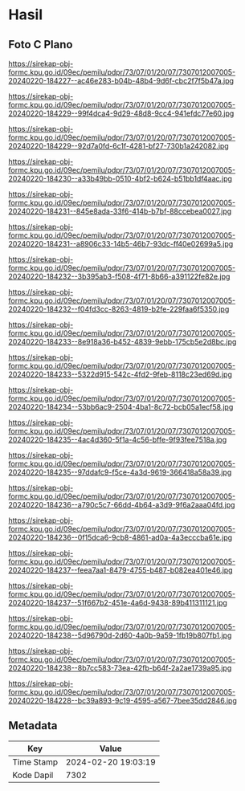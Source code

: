 # Hasil

## Foto C Plano

https://sirekap-obj-formc.kpu.go.id/09ec/pemilu/pdpr/73/07/01/20/07/7307012007005-20240220-184227--ac46e283-b04b-48b4-9d6f-cbc2f7f5b47a.jpg

https://sirekap-obj-formc.kpu.go.id/09ec/pemilu/pdpr/73/07/01/20/07/7307012007005-20240220-184229--99f4dca4-9d29-48d8-9cc4-941efdc77e60.jpg

https://sirekap-obj-formc.kpu.go.id/09ec/pemilu/pdpr/73/07/01/20/07/7307012007005-20240220-184229--92d7a0fd-6c1f-4281-bf27-730b1a242082.jpg

https://sirekap-obj-formc.kpu.go.id/09ec/pemilu/pdpr/73/07/01/20/07/7307012007005-20240220-184230--a33b49bb-0510-4bf2-b624-b51bb1df4aac.jpg

https://sirekap-obj-formc.kpu.go.id/09ec/pemilu/pdpr/73/07/01/20/07/7307012007005-20240220-184231--845e8ada-33f6-414b-b7bf-88ccebea0027.jpg

https://sirekap-obj-formc.kpu.go.id/09ec/pemilu/pdpr/73/07/01/20/07/7307012007005-20240220-184231--a8906c33-14b5-46b7-93dc-ff40e02699a5.jpg

https://sirekap-obj-formc.kpu.go.id/09ec/pemilu/pdpr/73/07/01/20/07/7307012007005-20240220-184232--3b395ab3-f508-4f71-8b66-a391122fe82e.jpg

https://sirekap-obj-formc.kpu.go.id/09ec/pemilu/pdpr/73/07/01/20/07/7307012007005-20240220-184232--f04fd3cc-8263-4819-b2fe-229faa6f5350.jpg

https://sirekap-obj-formc.kpu.go.id/09ec/pemilu/pdpr/73/07/01/20/07/7307012007005-20240220-184233--8e918a36-b452-4839-9ebb-175cb5e2d8bc.jpg

https://sirekap-obj-formc.kpu.go.id/09ec/pemilu/pdpr/73/07/01/20/07/7307012007005-20240220-184233--5322d915-542c-4fd2-9feb-8118c23ed69d.jpg

https://sirekap-obj-formc.kpu.go.id/09ec/pemilu/pdpr/73/07/01/20/07/7307012007005-20240220-184234--53bb6ac9-2504-4ba1-8c72-bcb05a1ecf58.jpg

https://sirekap-obj-formc.kpu.go.id/09ec/pemilu/pdpr/73/07/01/20/07/7307012007005-20240220-184235--4ac4d360-5f1a-4c56-bffe-9f93fee7518a.jpg

https://sirekap-obj-formc.kpu.go.id/09ec/pemilu/pdpr/73/07/01/20/07/7307012007005-20240220-184235--97ddafc9-f5ce-4a3d-9619-366418a58a39.jpg

https://sirekap-obj-formc.kpu.go.id/09ec/pemilu/pdpr/73/07/01/20/07/7307012007005-20240220-184236--a790c5c7-66dd-4b64-a3d9-9f6a2aaa04fd.jpg

https://sirekap-obj-formc.kpu.go.id/09ec/pemilu/pdpr/73/07/01/20/07/7307012007005-20240220-184236--0f15dca6-9cb8-4861-ad0a-4a3ecccba61e.jpg

https://sirekap-obj-formc.kpu.go.id/09ec/pemilu/pdpr/73/07/01/20/07/7307012007005-20240220-184237--feea7aa1-8479-4755-b487-b082ea401e46.jpg

https://sirekap-obj-formc.kpu.go.id/09ec/pemilu/pdpr/73/07/01/20/07/7307012007005-20240220-184237--51f667b2-451e-4a6d-9438-89b411311121.jpg

https://sirekap-obj-formc.kpu.go.id/09ec/pemilu/pdpr/73/07/01/20/07/7307012007005-20240220-184238--5d96790d-2d60-4a0b-9a59-1fb19b807fb1.jpg

https://sirekap-obj-formc.kpu.go.id/09ec/pemilu/pdpr/73/07/01/20/07/7307012007005-20240220-184238--8b7cc583-73ea-42fb-b64f-2a2ae1739a95.jpg

https://sirekap-obj-formc.kpu.go.id/09ec/pemilu/pdpr/73/07/01/20/07/7307012007005-20240220-184228--bc39a893-9c19-4595-a567-7bee35dd2846.jpg


## Metadata

| Key        | Value               |
| ---------- | ------------------- |
| Time Stamp | 2024-02-20 19:03:19 |
| Kode Dapil | 7302                |



